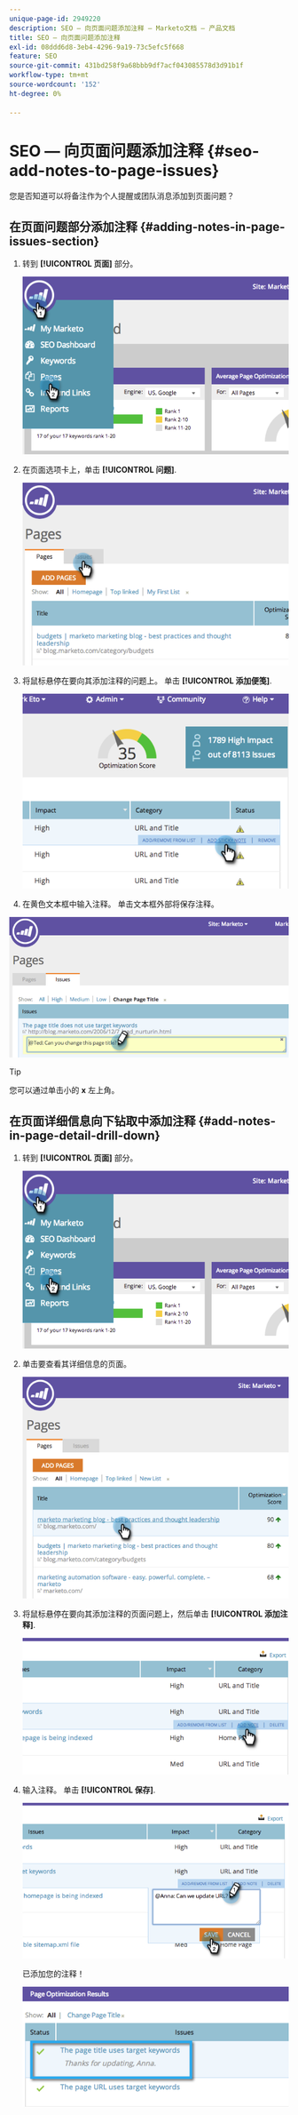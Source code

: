 ```yaml
---
unique-page-id: 2949220
description: SEO — 向页面问题添加注释 — Marketo文档 — 产品文档
title: SEO — 向页面问题添加注释
exl-id: 08ddd6d8-3eb4-4296-9a19-73c5efc5f668
feature: SEO
source-git-commit: 431bd258f9a68bbb9df7acf043085578d3d91b1f
workflow-type: tm+mt
source-wordcount: '152'
ht-degree: 0%

---
```


# SEO — 向页面问题添加注释 {#seo-add-notes-to-page-issues}

您是否知道可以将备注作为个人提醒或团队消息添加到页面问题？

## 在页面问题部分添加注释 {#adding-notes-in-page-issues-section}

1. 转到 **[!UICONTROL 页面]** 部分。

   ![](assets/image2014-9-18-13-3a11-3a43.png)

1. 在页面选项卡上，单击 **[!UICONTROL 问题]**.

   ![](assets/image2014-9-18-13-3a12-3a0.png)

1. 将鼠标悬停在要向其添加注释的问题上。 单击 **[!UICONTROL 添加便笺]**.

   ![](assets/image2014-9-18-13-3a12-3a6.png)

1. 在黄色文本框中输入注释。 单击文本框外部将保存注释。

![](assets/image2014-9-18-13-3a12-3a32.png)

>[!TIP]
>
>您可以通过单击小的 **x** 左上角。

## 在页面详细信息向下钻取中添加注释 {#add-notes-in-page-detail-drill-down}

1. 转到 **[!UICONTROL 页面]** 部分。

   ![](assets/image2014-9-18-13-3a12-3a59.png)

1. 单击要查看其详细信息的页面。

   ![](assets/image2014-9-18-13-3a13-3a42.png)

1. 将鼠标悬停在要向其添加注释的页面问题上，然后单击 **[!UICONTROL 添加注释]**.

   ![](assets/image2014-9-18-13-3a13-3a46.png)

1. 输入注释。 单击 **[!UICONTROL 保存]**.

   ![](assets/image2014-9-18-13-3a14-3a5.png)

   已添加您的注释！

   ![](assets/image2014-9-18-13-3a14-3a20.png)
